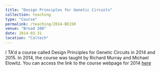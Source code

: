 ```yaml
---
title: "Design Principles for Genetic Circuits"
collection: teaching
type: "Course"
permalink: /teaching/2014-BE150
venue: "Broad 200"
date: 2014-03-31
location: "Caltech"
---
```

I TA'd a course called Design Principles for Genetic Circuits in 2014 and 2015. 
In 2014, the course was taught by Richard Murray and Michael Elowitz. You can access the link to the course webpage for 2014 [here](https://murray.cds.caltech.edu/index.php/BE_150/Bi_250_Spring_2014)


